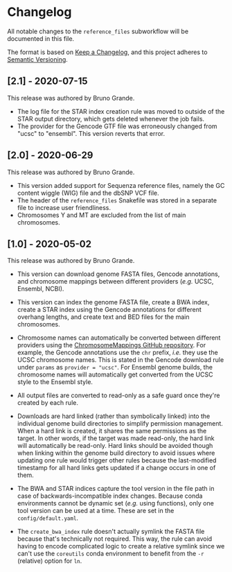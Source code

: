 # Changelog

All notable changes to the `reference_files` subworkflow will be documented in this file.

The format is based on [Keep a Changelog](https://keepachangelog.com/en/1.0.0/),
and this project adheres to [Semantic Versioning](https://semver.org/spec/v2.0.0.html).

## [2.1] - 2020-07-15

This release was authored by Bruno Grande.

- The log file for the STAR index creation rule was moved to outside of the STAR output directory, which gets deleted whenever the job fails.
- The provider for the Gencode GTF file was erroneously changed from "ucsc" to "ensembl". This version reverts that error. 

## [2.0] - 2020-06-29

This release was authored by Bruno Grande.

- This version added support for Sequenza reference files, namely the GC content wiggle (WIG) file and the dbSNP VCF file.
- The header of the `reference_files` Snakefile was stored in a separate file to increase user friendliness.
- Chromosomes Y and MT are excluded from the list of main chromosomes.

## [1.0] - 2020-05-02

This release was authored by Bruno Grande.

- This version can download genome FASTA files, Gencode annotations, and chromosome mappings between different providers (_e.g._ UCSC, Ensembl, NCBI).

- This version can index the genome FASTA file, create a BWA index, create a STAR index using the Gencode annotations for different overhang lengths, and create text and BED files for the main chromosomes.

- Chromosome names can automatically be converted between different providers using the [ChromosomeMappings GitHub repository](https://github.com/BrunoGrandePhD/ChromosomeMappings). For example, the Gencode annotations use the `chr` prefix, _i.e._ they use the UCSC chromosome names. This is stated in the Gencode download rule under `params` as `provider = "ucsc"`. For Ensembl genome builds, the chromosome names will automatically get converted from the UCSC style to the Ensembl style.

- All output files are converted to read-only as a safe guard once they're created by each rule.

- Downloads are hard linked (rather than symbolically linked) into the individual genome build directories to simplify permission management. When a hard link is created, it shares the same permissions as the target. In other words, if the target was made read-only, the hard link will automatically be read-only. Hard links should be avoided though when linking within the genome build directory to avoid issues where updating one rule would trigger other rules because the last-modified timestamp for all hard links gets updated if a change occurs in one of them. 

- The BWA and STAR indices capture the tool version in the file path in case of backwards-incompatible index changes. Because conda environments cannot be dynamic set (_e.g._ using functions), only one tool version can be used at a time. These are set in the `config/default.yaml`.

- The `create_bwa_index` rule doesn't actually symlink the FASTA file because that's technically not required. This way, the rule can avoid having to encode complicated logic to create a relative symlink since we can't use the `coreutils` conda environment to benefit from the `-r` (relative) option for `ln`. 
